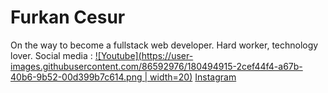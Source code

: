 # Furkan Cesur
On the way to become a fullstack web developer. Hard worker, technology lover.
Social media : [![Youtube](https://user-images.githubusercontent.com/86592976/180494915-2cef44f4-a67b-40b6-9b52-00d399b7c614.png | width=20)](https://www.youtube.com/channel/UCFvo0lD9gL3lMGu_nPrMQtw) [Instagram](https://www.instagram.com/codingwithcesur/)
